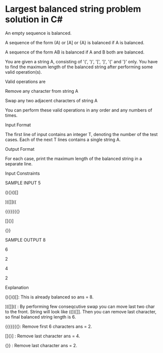 # Largest balanced string problem solution in C#


An empty sequence is balanced.

A sequence of the form (A) or [A] or {A} is balanced if A is balanced.

A sequence of the form AB is balanced if A and B both are balanced.

 

You are given a string A, consisting of '(', ')', '[', ']', '{' and '}' only. You have to find the maximum length of the balanced string after performing some valid operation(s).

Valid operations are

Remove any character from string A

Swap any two adjacent characters of string A

You can perform these valid operations in any order and any numbers of times.

 

Input Format

The first line of input contains an integer T, denoting the number of the test cases.
Each of the next T lines contains a single string A.

Output Format

For each case, print the maximum length of the balanced string in a separate line.

Input Constraints



 

SAMPLE INPUT 
5

(){}()[]

))[]]((

{{{{{{{}

[]{}]

{}}


SAMPLE OUTPUT 
8

6

2

4

2

Explanation


(){}()[]: This is already balanced so ans = 8. 

))[]](( : By performing few conseqcutive swap you can move last two char to the front. 
          String will look like (())[]]. Then you can remove last character, so final balanced 
          string length is 6.

{{{{{{{}: Remove first 6 characters ans = 2. 

[]{}]   : Remove last character ans = 4.

{}}     : Remove last character ans = 2.
